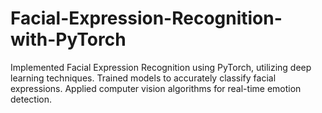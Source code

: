 # Facial-Expression-Recognition-with-PyTorch
Implemented Facial Expression Recognition using PyTorch, utilizing deep learning techniques. Trained models to accurately classify facial expressions. Applied computer vision algorithms for real-time emotion detection.
